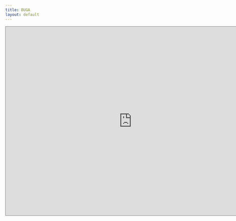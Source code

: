 ```yaml
---
title: BUGA
layout: default
---
```


<iframe src="https://www.google.com/calendar/embed?title=Brandon%20University%20Gaming%20Association&amp;
	mode=WEEK&amp;height=600&amp;wkst=2&amp;bgcolor=%23cc0000&amp;
	src=buga.brandonu%40gmail.com&amp;color=%23711616&amp;
	src=bqvgfteul2sj9bofpul4mnqrns%40group.calendar.google.com&amp;color=%23182C57&amp;
	src=5smr0nqrje6vhaeipik8hnbdvo%40group.calendar.google.com&amp;color=%23B1365F&amp;
	src=dbsa5jolj72v3gf2qldk24nrn0%40group.calendar.google.com&amp;color=%238C500B&amp;
	src=27svarbsbqg5cn0km56tlo66ls%40group.calendar.google.com&amp;color=%232F6309&amp;
	src=u7oif2a7mhpe2b6all3vahsrlc%40group.calendar.google.com&amp;color=%2323164E&amp;
	src=8ias1ik8omppntip5tb5jh51o4%40group.calendar.google.com&amp;color=%231B887A&amp;
	src=ldr5ggibklnoc9evl991iqc3ac%40group.calendar.google.com&amp;color=%2342104A&amp;
	src=jlhgd0abpt9pt5amekc14prn9s%40group.calendar.google.com&amp;color=%23125A12&amp;
	src=upl1sop6abbeddnskfsbv1aqb0%40group.calendar.google.com&amp;color=%230F4B38&amp;
	src=14rig6o9n5fovcp3bp1o6iojmc%40group.calendar.google.com&amp;color=%232F6309&amp;
	src=siurkvq0uusdjf8rlcopcsbbp8%40group.calendar.google.com&amp;color=%23182C57&amp;
	src=nj52d2auc7n8at0cpcci7a6u8s%40group.calendar.google.com&amp;color=%23853104&amp;
	src=m0ckgbdhi89r0s0l4dv00ck6ec%40group.calendar.google.com&amp;color=%23875509&amp;
	ctz=America%2FWinnipeg" style=" border:solid 1px #777 " width="800" height="600" frameborder="0" scrolling="no"></iframe>
